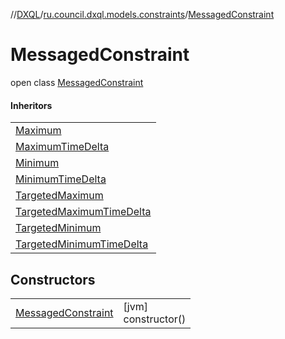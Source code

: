 //[DXQL](../../../index.md)/[ru.council.dxql.models.constraints](../index.md)/[MessagedConstraint](index.md)

# MessagedConstraint

open class [MessagedConstraint](index.md)

#### Inheritors

| |
|---|
| [Maximum](../-maximum/index.md) |
| [MaximumTimeDelta](../-maximum-time-delta/index.md) |
| [Minimum](../-minimum/index.md) |
| [MinimumTimeDelta](../-minimum-time-delta/index.md) |
| [TargetedMaximum](../-targeted-maximum/index.md) |
| [TargetedMaximumTimeDelta](../-targeted-maximum-time-delta/index.md) |
| [TargetedMinimum](../-targeted-minimum/index.md) |
| [TargetedMinimumTimeDelta](../-targeted-minimum-time-delta/index.md) |

## Constructors

| | |
|---|---|
| [MessagedConstraint](-messaged-constraint.md) | [jvm]<br>constructor() |
